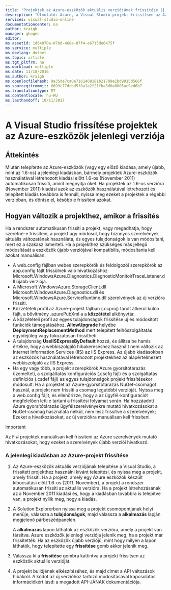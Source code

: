 ```yaml
---
title: "Projektek az Azure-eszközök aktuális verziójának frissítése |} Microsoft Docs"
description: "Útmutató: Azure, a Visual Studio-projekt frissítsen az Azure-eszközök jelenlegi verziója"
services: visual-studio-online
documentationcenter: na
author: kraigb
manager: ghogen
editor: 
ms.assetid: 1d64070a-078d-468a-87f4-e6715de6475f
ms.service: multiple
ms.devlang: dotnet
ms.topic: article
ms.tgt_pltfrm: na
ms.workload: multiple
ms.date: 11/18/2016
ms.author: kraigb
ms.openlocfilehash: 9a35de7ca0e7161468181b21709e1bd9915d566f
ms.sourcegitcommit: 6699c77dcbd5f8a1a2f21fba3d0a0005ac9ed6b7
ms.translationtype: MT
ms.contentlocale: hu-HU
ms.lasthandoff: 10/11/2017
---
```

# <a name="how-to-upgrade-projects-to-the-current-version-of-the-azure-tools-for-visual-studio"></a>A Visual Studio frissítése projektek az Azure-eszközök jelenlegi verziója
## <a name="overview"></a>Áttekintés
Miután telepítette az Azure-eszközök (vagy egy előző kiadása, amely újabb, mint az 1.6-os) a jelenlegi kiadásban, bármely projektek Azure-eszközök használatával létrehozott kiadási előtt 1.6-os (November 2011) automatikusan frissíti, amint megnyitja őket. Ha projektek az 1.6-os verzióra (November 2011) kiadási azok az eszközök használatával létrehozott és telepített kiadás továbbra is fennáll, nyissa meg ezeket a projektek a régebbi verzióban, és döntse el, később e frissíteni azokat.

## <a name="how-your-project-changes-when-you-upgrade-it"></a>Hogyan változik a projekthez, amikor a frissítés
Ha a rendszer automatikusan frissíti a projekt, vagy megadhatja, hogy szeretné-e frissíteni, a projekt úgy módosul, hogy bizonyos szerelvények aktuális változatának használata, és egyes tulajdonságok is van módosítani, mert ez a szakasz ismerteti. Ha a projekthez szükséges más jellegű módosítását a eszközök újabb verziójával kompatibilis, módosítania kell azokat manuálisan.

* A web.config fájlban webes szerepkörök és feldolgozói szerepkörök az app.config fájlt frissülnek való hivatkozáshoz Microsoft.WindowsAzure.Diagnostics.DiagnosticMonitoirTraceListener.dll újabb verziója.
* A Microsoft.WindowsAzure.StorageClient.dll Microsoft.WindowsAzure.Diagnostics.dll és Microsoft.WindowsAzure.ServiceRuntime.dll szerelvények az új verzióra frissíti.
* Közzétételi profil az Azure-projekt fájlban (.ccproj) tárolt átkerül külön fájlt, a bővítmény .azurePubXml a a **közzététel** alkönyvtár.
* A közzétételi profil az egyes tulajdonságok frissítése új és módosított funkciók támogatásához. **AllowUpgrade** helyébe **DeploymentReplacementMethod** mert telepített felhőszolgáltatás egyidejűleg vagy fokozatosan frissítheti.
* A tulajdonság **UseIISExpressByDefault** hozzá, és állítsa be hamis értékre, hogy a webkiszolgáló hibakereséshez használt nem változik az Internet Information Services (IIS) az IIS Express. Az újabb kiadásokban az eszközök használatával létrehozott projektekhez az alapértelmezett webkiszolgáló az IIS Express.
* Ha egy vagy több, a projekt szerepkörök Azure gyorsítótárazás üzemelteti, a szolgáltatás konfigurációs (.cscfg fájl) és a szolgáltatás definíciós (.csdef fájl) az egyes tulajdonságok projekt frissítésekor módosult. Ha a projektet az Azure-gyorsítótárazás NuGet-csomagot használ, a projekt nem frissíti a csomag legutóbbi verzióját. Nyissa meg a web.config fájlt, és ellenőrizze, hogy a az ügyfél-konfigurációt megfelelően lett-e tartani a frissítési folyamat során. Ha hozzáadott Azure gyorsítótárazás ügyfélszerelvényekre mutató hivatkozásokat a NuGet-csomag használata nélkül, nem lesz frissítve a szerelvények; Ezeket a hivatkozásokat, az új verziókra manuálisan kell frissíteni.

> [!IMPORTANT]
> Az F # projektek manuálisan kell frissíteni az Azure szerelvények mutató hivatkozásokat, hogy ezeket a szerelvények újabb verziói hivatkozó.
> 
> 

### <a name="how-to-upgrade-an-azure-project-to-the-current-release"></a>A jelenlegi kiadásban az Azure-projekt frissítése
1. Az Azure-eszközök aktuális verziójának telepítése a Visual Studio, a frissített projekthez használni kívánt telepítési, és nyissa meg a projekt, amely frissíti. Ha a projekt, amely egy Azure eszközök készült kibocsátási előtt 1.6-os (2011. November), a projekt a rendszer automatikusan frissíti az aktuális verzióra. Ha a projekt létrehozásának az a November 2011 kiadási és, hogy a kiadásban továbbra is telepítve van, a projekt nyílik meg, hogy a kiadás.
2. A Solution Explorerben nyissa meg a projekt csomópontjának helyi menüje, válassza a **tulajdonságok**, majd válassza a **alkalmazás** lapján megjelenő párbeszédpanelen.
   
    A **alkalmazás** lapon láthatók az eszközök verzióra, amely a projekt van társítva. Azure eszközök jelenlegi verziója jelenik meg, ha a projekt már frissítették. Ha az eszközök újabb verziójú, mint hogy milyen a lapon láthatók, hogy telepítette egy **frissítése** gomb akkor jelenik meg.
3. Válassza ki a **frissítése** gombra kattintva a projekt frissítsen az eszközök aktuális verzióját.
4. A projekt buildjének elkészítéséhez, és majd címet a API változások hibákról. A kódot az új verzióhoz tartozó módosításával kapcsolatos információkért lásd: a megadott API-JÁNAK dokumentációja.

